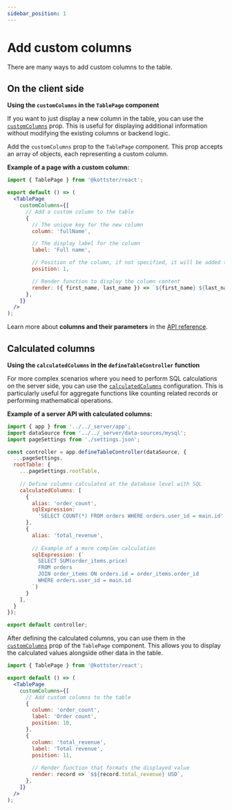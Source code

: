 ```yaml
---
sidebar_position: 1
---
```


# Add custom columns

There are many ways to add custom columns to the table. 

## On the client side

**Using the `customColumns` in the `TablePage` component**

If you want to just display a new column in the table, you can use the [`customColumns`](/table/table-page-component#customcolumns) prop. This is useful for displaying additional information without modifying the existing columns or backend logic.

Add the `customColumns` prop to the `TablePage` component. This prop accepts an array of objects, each representing a custom column.

**Example of a page with a custom column:**

```jsx title="app/pages/users/index.jsx"
import { TablePage } from '@kottster/react';

export default () => (
  <TablePage
    customColumns={[
      // Add a custom column to the table
      {
        // The unique key for the new column
        column: 'fullName',

        // The display label for the column
        label: 'Full name',

        // Position of the column, if not specified, it will be added to the end
        position: 1,

        // Render function to display the column content
        render: ({ first_name, last_name }) => `${first_name} ${last_name}`,
      },
    ]}
  />
);
```

Learn more about **columns and their parameters** in the [API reference](/table/configuration/api#columns-1).

## Calculated columns

**Using the `calculatedColumns` in the `defineTableController` function**

For more complex scenarios where you need to perform SQL calculations on the server side, you can use the [`calculatedColumns`](/table/configuration/api#calculatedcolumns) configuration. This is particularly useful for aggregate functions like counting related records or performing mathematical operations.

**Example of a server API with calculated columns:**

```js title="app/pages/users/api.server.js"
import { app } from '../../_server/app';
import dataSource from '../../_server/data-sources/mysql';
import pageSettings from './settings.json';

const controller = app.defineTableController(dataSource, {
  ...pageSettings,
  rootTable: {
    ...pageSettings.rootTable,
    
    // Define columns calculated at the database level with SQL
    calculatedColumns: [
      {
        alias: 'order_count',
        sqlExpression:
          'SELECT COUNT(*) FROM orders WHERE orders.user_id = main.id'
      },
      {
        alias: 'total_revenue',
  
        // Example of a more complex calculation
        sqlExpression: (`
          SELECT SUM(order_items.price) 
          FROM orders 
          JOIN order_items ON orders.id = order_items.order_id 
          WHERE orders.user_id = main.id
        `)
      }
    ],
  }
});

export default controller;
```

After defining the calculated columns, you can use them in the [`customColumns`](/table/table-page-component#customcolumns) prop of the `TablePage` component. This allows you to display the calculated values alongside other data in the table.

```jsx title="app/pages/users/index.jsx"
import { TablePage } from '@kottster/react';

export default () => (
  <TablePage
    customColumns={[
      // Add custom columns to the table
      {
        column: 'order_count',
        label: 'Order count',
        position: 10,
      },
      {
        column: 'total_revenue',
        label: 'Total revenue',
        position: 11,
        
        // Render function that formats the displayed value
        render: record => `$${record.total_revenue} USD`,
      },
    ]}
  />
);
```